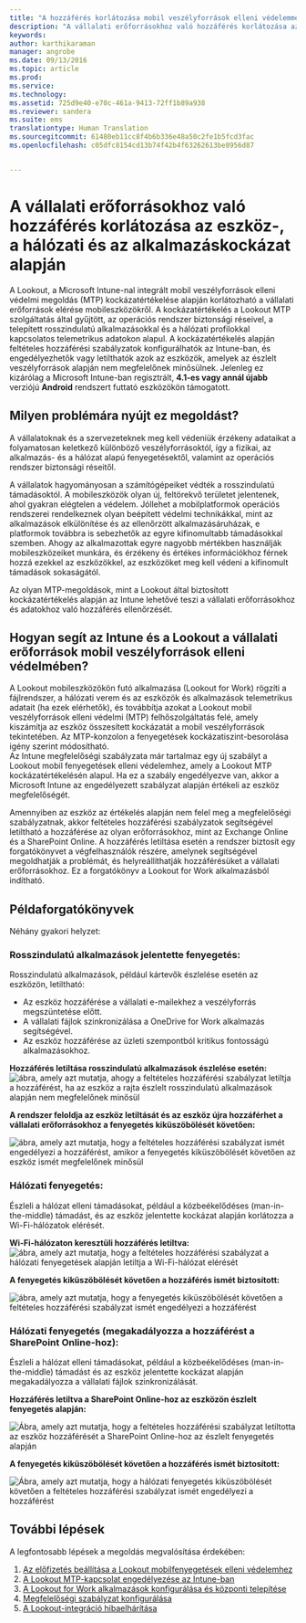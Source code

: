 ```yaml
---
title: "A hozzáférés korlátozása mobil veszélyforrások elleni védelemmel | Microsoft Intune"
description: "A vállalati erőforrásokhoz való hozzáférés korlátozása az eszköz-, a hálózati és az alkalmazáskockázat alapján."
keywords: 
author: karthikaraman
manager: angrobe
ms.date: 09/13/2016
ms.topic: article
ms.prod: 
ms.service: 
ms.technology: 
ms.assetid: 725d9e40-e70c-461a-9413-72ff1b89a938
ms.reviewer: sandera
ms.suite: ems
translationtype: Human Translation
ms.sourcegitcommit: 61480eb11cc8f4b6b336e48a50c2fe1b5fcd3fac
ms.openlocfilehash: c05dfc8154cd13b74f42b4f63262613be8956d87


---
```


# A vállalati erőforrásokhoz való hozzáférés korlátozása az eszköz-, a hálózati és az alkalmazáskockázat alapján
A Lookout, a Microsoft Intune-nal integrált mobil veszélyforrások elleni védelmi megoldás (MTP) kockázatértékelése alapján korlátozható a vállalati erőforrások elérése mobileszközökről. A kockázatértékelés a Lookout MTP szolgáltatás által gyűjtött, az operációs rendszer biztonsági réseivel, a telepített rosszindulatú alkalmazásokkal és a hálózati profilokkal kapcsolatos telemetrikus adatokon alapul. A kockázatértékelés alapján feltételes hozzáférési szabályzatok konfigurálhatók az Intune-ban, és engedélyezhetők vagy letilthatók azok az eszközök, amelyek az észlelt veszélyforrások alapján nem megfelelőnek minősülnek.  Jelenleg ez kizárólag a Microsoft Intune-ban regisztrált, **4.1-es vagy annál újabb** verziójú **Android** rendszert futtató eszközökön támogatott.  
## Milyen problémára nyújt ez megoldást?
A vállalatoknak és a szervezeteknek meg kell védeniük érzékeny adataikat a folyamatosan keletkező különböző veszélyforrásoktól, így a fizikai, az alkalmazás- és a hálózat alapú fenyegetésektől, valamint az operációs rendszer biztonsági réseitől.

A vállalatok hagyományosan a számítógépeiket védték a rosszindulatú támadásoktól. A mobileszközök olyan új, feltörekvő területet jelentenek, ahol gyakran elégtelen a védelem. Jóllehet a mobilplatformok operációs rendszerei rendelkeznek olyan beépített védelmi technikákkal, mint az alkalmazások elkülönítése és az ellenőrzött alkalmazásáruházak, e platformok továbbra is sebezhetők az egyre kifinomultabb támadásokkal szemben. Ahogy az alkalmazottak egyre nagyobb mértékben használják mobileszközeiket munkára, és érzékeny és értékes információkhoz férnek hozzá ezekkel az eszközökkel, az eszközöket meg kell védeni a kifinomult támadások sokaságától.

Az olyan MTP-megoldások, mint a Lookout által biztosított kockázatértékelés alapján az Intune lehetővé teszi a vállalati erőforrásokhoz és adatokhoz való hozzáférés ellenőrzését.

## Hogyan segít az Intune és a Lookout a vállalati erőforrások mobil veszélyforrások elleni védelmében?
A Lookout mobileszközökön futó alkalmazása (Lookout for Work) rögzíti a fájlrendszer, a hálózati verem és az eszközök és alkalmazások telemetrikus adatait (ha ezek elérhetők), és továbbítja azokat a Lookout mobil veszélyforrások elleni védelmi (MTP) felhőszolgáltatás felé, amely kiszámítja az eszköz összesített kockázatát a mobil veszélyforrások tekintetében. Az MTP-konzolon a fenyegetések kockázatiszint-besorolása igény szerint módosítható.  
Az Intune megfelelőségi szabályzata már tartalmaz egy új szabályt a Lookout mobil fenyegetések elleni védelemhez, amely a Lookout MTP kockázatértékelésén alapul. Ha ez a szabály engedélyezve van, akkor a Microsoft Intune az engedélyezett szabályzat alapján értékeli az eszköz megfelelőségét.

Amennyiben az eszköz az értékelés alapján nem felel meg a megfelelőségi szabályzatnak, akkor feltételes hozzáférési szabályzatok segítségével letiltható a hozzáférése az olyan erőforrásokhoz, mint az Exchange Online és a SharePoint Online. A hozzáférés letiltása esetén a rendszer biztosít egy forgatókönyvet a végfelhasználók részére, amelynek segítségével megoldhatják a problémát, és helyreállíthatják hozzáférésüket a vállalati erőforrásokhoz. Ez a forgatókönyv a Lookout for Work alkalmazásból indítható.

## Példaforgatókönyvek
Néhány gyakori helyzet:
### Rosszindulatú alkalmazások jelentette fenyegetés:
Rosszindulatú alkalmazások, például kártevők észlelése esetén az eszközön, letiltható:
* Az eszköz hozzáférése a vállalati e-mailekhez a veszélyforrás megszüntetése előtt.
* A vállalati fájlok szinkronizálása a OneDrive for Work alkalmazás segítségével.
* Az eszköz hozzáférése az üzleti szempontból kritikus fontosságú alkalmazásokhoz.

**Hozzáférés letiltása rosszindulatú alkalmazások észlelése esetén:**
![ábra, amely azt mutatja, ahogy a feltételes hozzáférési szabályzat letiltja a hozzáférést, ha az eszköz a rajta észlelt rosszindulatú alkalmazások alapján nem megfelelőnek minősül](../media/mtp/malicious-apps-blocked.png)

**A rendszer feloldja az eszköz letiltását és az eszköz újra hozzáférhet a vállalati erőforrásokhoz a fenyegetés kiküszöbölését követően:**

![ábra, amely azt mutatja, hogy a feltételes hozzáférési szabályzat ismét engedélyezi a hozzáférést, amikor a fenyegetés kiküszöbölését követően az eszköz ismét megfelelőnek minősül](../media/mtp/malicious-apps-unblocked.png)
### Hálózati fenyegetés:
Észleli a hálózat elleni támadásokat, például a közbeékelődéses (man-in-the-middle) támadást, és az eszköz jelentette kockázat alapján korlátozza a Wi-Fi-hálózatok elérését.

**Wi-Fi-hálózaton keresztüli hozzáférés letiltva:**
![ábra, amely azt mutatja, hogy a feltételes hozzáférési szabályzat a hálózati fenyegetések alapján letiltja a Wi-Fi-hálózat elérését](../media/mtp/network-wifi-blocked.png)

**A fenyegetés kiküszöbölését követően a hozzáférés ismét biztosított:**

![ábra, amely azt mutatja, hogy a fenyegetés kiküszöbölését követően a feltételes hozzáférési szabályzat ismét engedélyezi a hozzáférést](../media/mtp/network-wifi-unblocked.png)
### Hálózati fenyegetés (megakadályozza a hozzáférést a SharePoint Online-hoz):

Észleli a hálózat elleni támadásokat, például a közbeékelődéses (man-in-the-middle) támadást és az eszköz jelentette kockázat alapján megakadályozza a vállalati fájlok szinkronizálását.

**Hozzáférés letiltva a SharePoint Online-hoz az eszközön észlelt fenyegetés alapján:**

![Ábra, amely azt mutatja, hogy a feltételes hozzáférési szabályzat letiltotta az eszköz hozzáférését a SharePoint Online-hoz az észlelt fenyegetés alapján](../media/mtp/network-spo-blocked.png)


**A fenyegetés kiküszöbölését követően a hozzáférés ismét biztosított:**

![Ábra, amely azt mutatja, hogy a hálózati fenyegetés kiküszöbölését követően a feltételes hozzáférési szabályzat ismét engedélyezi a hozzáférést](../media/mtp/network-spo-unblocked.png)

## További lépések
A legfontosabb lépések a megoldás megvalósítása érdekében:
1.  [Az előfizetés beállítása a Lookout mobilfenyegetések elleni védelemhez](set-up-your-subscription-with-lookout-mtp.md)
2.  [A Lookout MTP-kapcsolat engedélyezése az Intune-ban](enable-lookout-mtp-connection-in-intune.md)
3.  [A Lookout for Work alkalmazások konfigurálása és központi telepítése](configure-and-deploy-lookout-for-work-apps.md)
4.  [Megfelelőségi szabályzat konfigurálása](enable-device-threat-protection-rule-in-compliance-policy.md)
5.  [A Lookout-integráció hibaelhárítása](http://docs.microsoft.com/en-us/intune/troubleshoot/troubleshooting-lookout-integration.md)



<!--HONumber=Sep16_HO2-->



